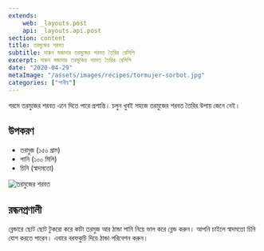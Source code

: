 ```yaml
---
extends:
    web: _layouts.post
    api: _layouts.api.post
section: content
title: তরমুজের শরবত
subtitle: দারুন মজাদার তরমুজের শরবত তৈরির রেসিপি
excerpt: দারুন মজাদার তরমুজের শরবত তৈরির রেসিপি
date: "2020-04-29"
metaImage: "/assets/images/recipes/tormujer-sorbot.jpg"
categories: ["পানীয়"]
---
```


গরমে তরমুজের শরবত এনে দিতে পারে প্রশান্তি। চলুন খুবই সহজে তরমুজের শরবত তৈরির উপায় জেনে নেই।

## উপকরণ

- তরমুজ (১৫০ গ্রাম)
- পানি (১০০ মিলি)
- চিনি (স্বাদমতো)

![তরমুজের শরবত](/assets/images/recipes/tormujer-sorbot.jpg)

## রন্ধনপ্রণালী

ব্লেন্ডারে ছোট ছোট টুকরো করে কাটা তরমুজ আর ঠান্ডা পানি নিয়ে ভাল করে ব্লেন্ড করুন। আপনি চাইলে স্বাদমতো চিনি
যোগ করতে পারেন। এবারে বরফকুচি দিয়ে ঠান্ডা পরিবেশন করুন।
